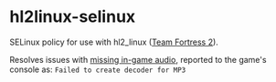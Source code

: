# hl2linux-selinux
SELinux policy for use with hl2_linux  ([Team Fortress 2](https://www.teamfortress.com/)).

Resolves issues with [missing in-game audio](https://github.com/ValveSoftware/Source-1-Games/issues/2734), reported to the game's console as:
`Failed to create decoder for MP3`